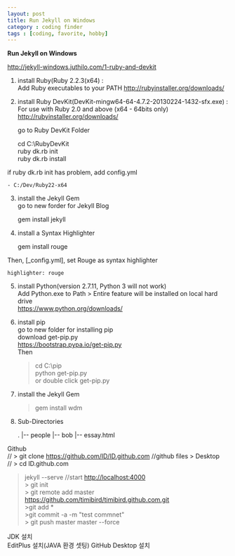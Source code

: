 ```yaml
---
layout: post
title: Run Jekyll on Windows
category : coding finder
tags : [coding, favorite, hobby]
---
```

**Run Jekyll on Windows**  

<http://jekyll-windows.juthilo.com/1-ruby-and-devkit>  

1. install Ruby(Ruby 2.2.3(x64) :  
Add Ruby executables to your PATH <http://rubyinstaller.org/downloads/>  

2. install Ruby DevKit(DevKit-mingw64-64-4.7.2-20130224-1432-sfx.exe) :  
For use with Ruby 2.0 and above (x64 - 64bits only) <http://rubyinstaller.org/downloads/>

    go to Ruby DevKit Folder
    
    cd C:\RubyDevKit  
    ruby dk.rb init  
    ruby dk.rb install

if ruby dk.rb init has problem, add config.yml  

    - C:/Dev/Ruby22-x64  

3. install the Jekyll Gem  
go to new forder for Jekyll Blog  

    gem install jekyll

4. install a Syntax Highlighter  

    gem install rouge

Then, [_config.yml], set Rouge as syntax highlighter

    highlighter: rouge

5. install Python(version 2.7.11, Python 3 will not work)  
	Add Python.exe to Path > Entire feature will be installed on local hard drive  
	<https://www.python.org/downloads/>  

6. install pip  
	go to new folder for installing pip  
	download get-pip.py  
	<https://bootstrap.pypa.io/get-pip.py>  
	Then  
    
    > cd C:\pip  
    > python get-pip.py  
	or double click get-pip.py  
    

7. install the Jekyll Gem  
    > gem install wdm  


1. Sub-Directories

    .
    |-- people
        |-- bob
            |-- essay.html






Github  
//	> git clone https://github.com/ID/ID.github.com	//github files > Desktop  
//	> cd ID.github.com  
> jekyll --serve	//start <http://localhost:4000>  
	> git init		  
	> git remote add master https://github.com/timibird/timibird.github.com.git  
	>git add *  
	>git commit -a -m "test commnet"  
	> git push master master --force  
  
  
JDK 설치  
EditPlus 설치(JAVA 환경 셋팅)
GitHub Desktop 설치
